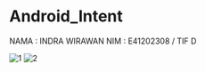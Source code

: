 # Android_Intent

NAMA :  INDRA WIRAWAN 
NIM : E41202308 / TIF D


![1](https://user-images.githubusercontent.com/80669493/137105415-a9407156-2215-4f94-aa1c-5c52958dde96.png)
![2](https://user-images.githubusercontent.com/80669493/137105435-d8d8b78b-064b-43c0-9cf7-6d8f6e78d328.png)
